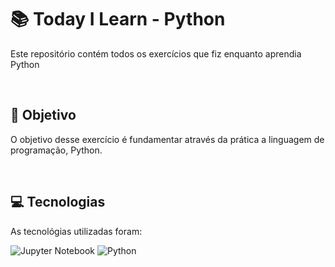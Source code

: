 # :books: Today I Learn - Python
<p>Este repositório contém todos os exercícios que fiz enquanto aprendia Python</p>

<br>

## :blue_book: Objetivo
O objetivo desse exercício é fundamentar através da prática a linguagem de programação, Python.

<br>

## :computer: Tecnologias

As tecnológias utilizadas foram:

![Jupyter Notebook](https://img.shields.io/badge/jupyter-%23FA0F00.svg?style=for-the-badge&logo=jupyter&logoColor=white)
![Python](https://img.shields.io/badge/python-3670A0?style=for-the-badge&logo=python&logoColor=ffdd54)
